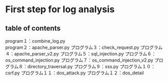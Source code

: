 # First step for log analysis
## table of contents
program１：combine_log.py<br>
program２：apache_parser.py 
プログラム３：check_request.py
プログラム４：apache_parser_v2.py
プログラム５：sql_injection.py
プログラム６：os_command_injection.py
プログラム７：os_command_injection_v2.py
プログラム８：directory_traversal.py
プログラム９：xss.py
プログラム１０：csrf.py
プログラム１１：dos_attack.py
プログラム１２：dos_detail
